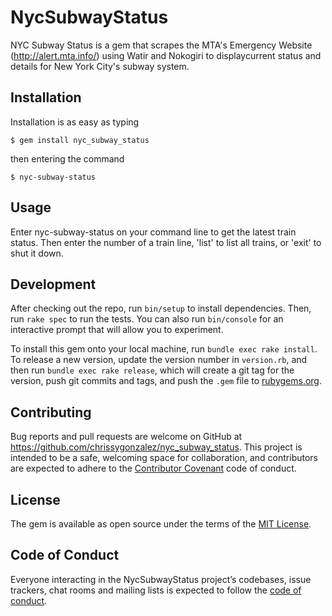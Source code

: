 # NycSubwayStatus

NYC Subway Status is a gem that scrapes the MTA's Emergency Website (http://alert.mta.info/) using Watir and Nokogiri to displaycurrent status and details for New York City's subway system.

## Installation

Installation is as easy as typing

    $ gem install nyc_subway_status

then entering the command

	$ nyc-subway-status

## Usage

Enter nyc-subway-status on your command line to get the latest train status. Then enter the number of a train line, 'list' to list all trains, or 'exit' to shut it down.

## Development

After checking out the repo, run `bin/setup` to install dependencies. Then, run `rake spec` to run the tests. You can also run `bin/console` for an interactive prompt that will allow you to experiment.

To install this gem onto your local machine, run `bundle exec rake install`. To release a new version, update the version number in `version.rb`, and then run `bundle exec rake release`, which will create a git tag for the version, push git commits and tags, and push the `.gem` file to [rubygems.org](https://rubygems.org).

## Contributing

Bug reports and pull requests are welcome on GitHub at https://github.com/chrissygonzalez/nyc_subway_status. This project is intended to be a safe, welcoming space for collaboration, and contributors are expected to adhere to the [Contributor Covenant](http://contributor-covenant.org) code of conduct.

## License

The gem is available as open source under the terms of the [MIT License](https://opensource.org/licenses/MIT).

## Code of Conduct

Everyone interacting in the NycSubwayStatus project’s codebases, issue trackers, chat rooms and mailing lists is expected to follow the [code of conduct](https://github.com/[USERNAME]/nyc_subway_status/blob/master/CODE_OF_CONDUCT.md).
